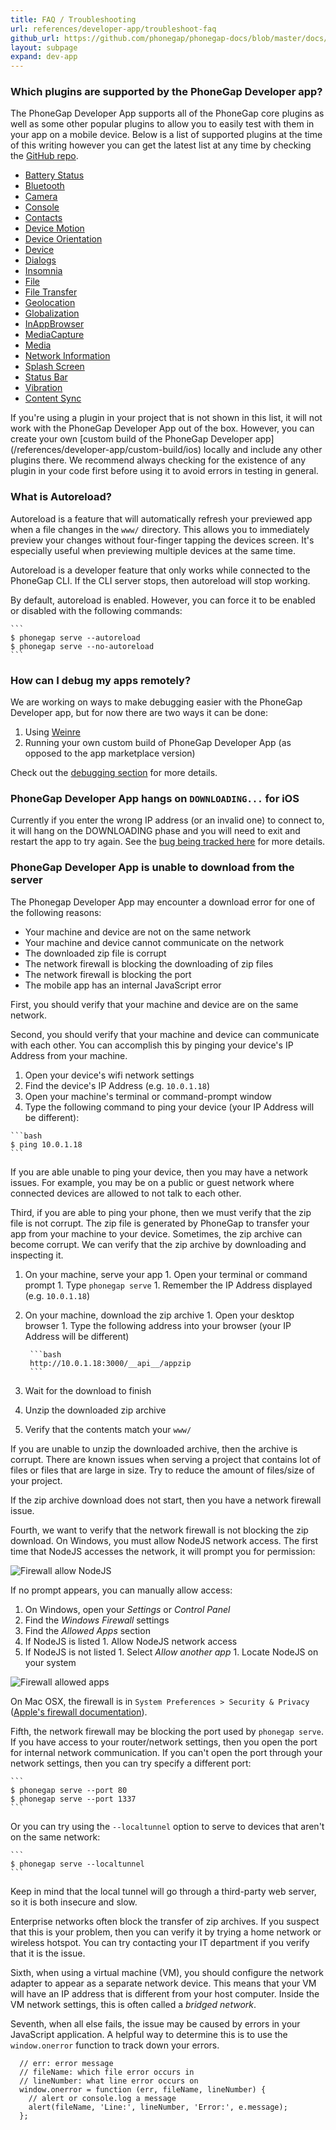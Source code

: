```yaml
---
title: FAQ / Troubleshooting
url: references/developer-app/troubleshoot-faq
github_url: https://github.com/phonegap/phonegap-docs/blob/master/docs/3-references/developer-app/7-troubleshoot-faq.html.md
layout: subpage
expand: dev-app
---
```


### Which plugins are supported by the PhoneGap Developer app?

 The PhoneGap Developer App supports all of the PhoneGap core plugins as well as some other popular plugins to allow you to easily test with
 them in your app on a mobile device. Below is a list of supported plugins at the time of this writing however you can get the latest list at
 any time by checking the [GitHub repo](https://github.com/phonegap/phonegap-app-developer/blob/master/config.xml#L23).  

  - [Battery Status](https://www.npmjs.com/package/cordova-plugin-battery-status)
  - [Bluetooth](https://github.com/don/cordova-plugin-ble-central)
  - [Camera](https://www.npmjs.com/package/cordova-plugin-camera)
  - [Console](https://www.npmjs.com/package/cordova-plugin-console)
  - [Contacts](https://www.npmjs.com/package/cordova-plugin-contacts)
  - [Device Motion](https://www.npmjs.com/package/cordova-plugin-device-motion)
  - [Device Orientation](https://www.npmjs.com/package/cordova-plugin-device-orientation)
  - [Device](https://www.npmjs.com/package/cordova-plugin-device)
  - [Dialogs](https://www.npmjs.com/package/cordova-plugin-dialogs)
  - [Insomnia](https://github.com/EddyVerbruggen/Insomnia-PhoneGap-Plugin)
  - [File](https://www.npmjs.com/package/cordova-plugin-file)
  - [File Transfer](https://www.npmjs.com/package/cordova-plugin-file-transfer)
  - [Geolocation](https://www.npmjs.com/package/cordova-plugin-geolocation)
  - [Globalization](https://www.npmjs.com/package/cordova-plugin-globalization)
  - [InAppBrowser](https://www.npmjs.com/package/cordova-plugin-inappbrowser)
  - [MediaCapture](https://www.npmjs.com/package/cordova-plugin-media-capture)
  - [Media](https://www.npmjs.com/package/cordova-plugin-media)
  - [Network Information](https://www.npmjs.com/package/cordova-plugin-network-information)
  - [Splash Screen](https://www.npmjs.com/package/cordova-plugin-splashscreen)
  - [Status Bar](https://www.npmjs.com/package/cordova-plugin-statusbar)
  - [Vibration](https://www.npmjs.com/package/cordova-plugin-vibration)
  - [Content Sync](https://www.npmjs.com/package/phonegap-plugin-contentsync)

 <div class='alert--warning'>If you're using a plugin in your project that is not shown in this list, it will not work with the PhoneGap Developer
 App out of the box. However, you can create your own [custom build of the PhoneGap Developer app](/references/developer-app/custom-build/ios)
 locally and include any other plugins there. We recommend always checking for the existence of any plugin in your code first before using it
 to avoid errors in testing in general.</div>  

### What is Autoreload?

 Autoreload is a feature that will automatically refresh your previewed app
 when a file changes in the `www/` directory. This allows you to immediately
 preview your changes without four-finger tapping the devices screen. It's
 especially useful when previewing multiple devices at the same time.

 Autoreload is a developer feature that only works while connected to the
 PhoneGap CLI. If the CLI server stops, then autoreload will stop working.

 By default, autoreload is enabled. However, you can force it to be enabled
 or disabled with the following commands:

    ```
    $ phonegap serve --autoreload
    $ phonegap serve --no-autoreload
    ```

### How can I debug my apps remotely?

  We are working on ways to make debugging easier with the PhoneGap Developer app, but for now there are two ways it can be done:
   1. Using [Weinre](https://www.npmjs.com/package/weinre)  
   2. Running your own custom build of PhoneGap Developer App (as opposed to the app marketplace version)

 Check out the [debugging section](/references/developer-app/debugging) for more details.   

### PhoneGap Developer App hangs on `DOWNLOADING...` for iOS

 Currently if you enter the wrong IP address (or an invalid one) to connect to, it will hang on the DOWNLOADING phase and you will need to exit and
 restart the app to try again. See the [bug being tracked here](https://github.com/phonegap/phonegap-app-developer/issues/338) for more details.

### PhoneGap Developer App is unable to download from the server

  The Phonegap Developer App may encounter a download error for one of the following reasons:

  - Your machine and device are not on the same network
  - Your machine and device cannot communicate on the network
  - The downloaded zip file is corrupt
  - The network firewall is blocking the downloading of zip files
  - The network firewall is blocking the port
  - The mobile app has an internal JavaScript error

  First, you should verify that your machine and device are on the same network.

  Second, you should verify that your machine and device can communicate with each other.
  You can accomplish this by pinging your device's IP Address from your machine.

  1. Open your device's wifi network settings
  1. Find the device's IP Address (e.g. `10.0.1.18`)
  1. Open your machine's terminal or command-prompt window
  1. Type the following command to ping your device (your IP Address will be different):

    ```bash
    $ ping 10.0.1.18
    ```

  If you are able unable to ping your device, then you may have a network issues.
  For example, you may be on a public or guest network where connected devices are allowed to not talk to each other.

  Third, if you are able to ping your phone, then we must verify that the zip file is not corrupt.
  The zip file is generated by PhoneGap to transfer your app from your machine to your device.
  Sometimes, the zip archive can become corrupt. We can verify that the zip archive by downloading and inspecting it.

  1. On your machine, serve your app
    1. Open your terminal or command prompt
    1. Type `phonegap serve`
    1. Remember the IP Address displayed (e.g. `10.0.1.18`)
  1. On your machine, download the zip archive
    1. Open your desktop browser
    1. Type the following address into your browser (your IP Address will be different)

          ```bash
          http://10.0.1.18:3000/__api__/appzip
          ```
  1. Wait for the download to finish
  1. Unzip the downloaded zip archive
  1. Verify that the contents match your `www/`

  If you are unable to unzip the downloaded archive, then the archive is corrupt.
  There are known issues when serving a project that contains lot of files or files that are large in size.
  Try to reduce the amount of files/size of your project.

  If the zip archive download does not start, then you have a network firewall issue.

  Fourth, we want to verify that the network firewall is not blocking the zip download.
  On Windows, you must allow NodeJS network access. The first time that NodeJS accesses
  the network, it will prompt you for permission:

  <img class="mobile-image" src="/images/node_js_allow_firewall.png" alt="Firewall allow NodeJS">

  If no prompt appears, you can manually allow access:

  1. On Windows, open your _Settings_ or _Control Panel_
  1. Find the _Windows Firewall_ settings
  1. Find the _Allowed Apps_ section
  1. If NodeJS is listed
    1. Allow NodeJS network access
  1. If NodeJS is not listed
    1. Select _Allow another app_
    1. Locate NodeJS on your system

  <img class="mobile-image" src="/images/node_js_firewall_allowed_apps.png" alt="Firewall allowed apps">

  On Mac OSX, the firewall is in `System Preferences > Security & Privacy` ([Apple's firewall documentation](https://support.apple.com/kb/PH21748?viewlocale=en_US&locale=en_US)).

  Fifth, the network firewall may be blocking the port used by `phonegap serve`.
  If you have access to your router/network settings, then you open the port
  for internal network communication. If you can't open the port through your
  network settings, then you can try specify a different port:

    ```
    $ phonegap serve --port 80
    $ phonegap serve --port 1337
    ```

  Or you can try using the `--localtunnel` option to serve to devices that aren't on the same network:

    ```
    $ phonegap serve --localtunnel
    ```

  Keep in mind that the local tunnel will go through a third-party web server,
  so it is both insecure and slow.

  Enterprise networks often block the transfer of zip archives. If you suspect
  that this is your problem, then you can verify it by trying a home network
  or wireless hotspot. You can try contacting your IT department if you verify
  that it is the issue.

  Sixth, when using a virtual machine (VM), you should configure the network adapter
  to appear as a separate network device. This means that your VM will have an
  IP address that is different from your host computer. Inside the VM network
  settings, this is often called a _bridged network_.

  Seventh, when all else fails, the issue may be caused by errors in your JavaScript application.
  A helpful way to determine this is to use the `window.onerror` function to track down your errors.

  ```
    // err: error message
    // fileName: which file error occurs in
    // lineNumber: what line error occurs on
    window.onerror = function (err, fileName, lineNumber) {
      // alert or console.log a message
      alert(fileName, 'Line:', lineNumber, 'Error:', e.message);
    };
  ```
